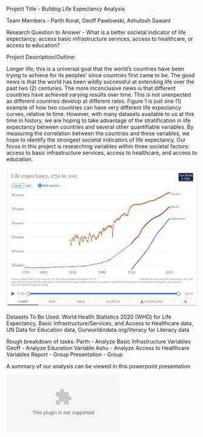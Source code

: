 Project Title - Bulldog Life Expectancy Analysis

Team Members - Parth Korat, Geoff Pawlowski, Ashutosh Sawant

Research Question to Answer - What is a better societal indicator of life expectancy; access basic infrastructure services, access to healthcare, or access to education?

Project Description/Outline:

Longer life; this is a universal goal that the world’s countries have been trying to achieve for its peoples’ since countries first came to be.  The good news is that the world has been wildly successful at extending life over the past two (2) centuries.  The more inconclusive news is that different countries have achieved varying results over time.  This is not unexpected as different countries develop at different rates.  Figure 1 is just one (1) example of how two countries can have very different life expectancy curves, relative to time.  However, with many datasets available to us at this time in history, we are hoping to take advantage of the stratification in life expectancy between countries and several other quantifiable variables.  By measuring the correlation between the countries and these variables, we hope to identify the strongest societal indicators of life expectancy.  Our focus in this project is researching variables within three societal factors:  access to basic infrastructure services, access to healthcare, and access to education.  




![Life Expectancy](Images/LE.png)
















Datasets To Be Used:  World Health Statistics 2020 (WHO) for Life Expectancy, Basic Infrastructure/Services, and Access to Healthcare data, UN Data for Education data, Ourworldindata.org/literacy for Literacy data

Rough breakdown of tasks:
Parth - Analyze Basic Infrastructure Variables
Geoff - Analyze Education Variable
Ashu - Analyze Access to Healthcare Variables
Report - Group
Presentation - Group

A summary of our analysis can be viewed in this powerpoint presentation 

![Presentation](Bulldogs_Project_Presentation.pptx)
